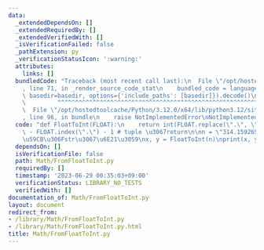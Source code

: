 ```yaml
---
data:
  _extendedDependsOn: []
  _extendedRequiredBy: []
  _extendedVerifiedWith: []
  _isVerificationFailed: false
  _pathExtension: py
  _verificationStatusIcon: ':warning:'
  attributes:
    links: []
  bundledCode: "Traceback (most recent call last):\n  File \"/opt/hostedtoolcache/Python/3.12.0/x64/lib/python3.12/site-packages/onlinejudge_verify/documentation/build.py\"\
    , line 71, in _render_source_code_stat\n    bundled_code = language.bundle(stat.path,\
    \ basedir=basedir, options={'include_paths': [basedir]}).decode()\n          \
    \         ^^^^^^^^^^^^^^^^^^^^^^^^^^^^^^^^^^^^^^^^^^^^^^^^^^^^^^^^^^^^^^^^^^^^^^^^^^^^^^^^^\n\
    \  File \"/opt/hostedtoolcache/Python/3.12.0/x64/lib/python3.12/site-packages/onlinejudge_verify/languages/python.py\"\
    , line 96, in bundle\n    raise NotImplementedError\nNotImplementedError\n"
  code: "def FloatToInt(FLOAT):\n    return int(FLOAT.replace(\".\", \"\")), len(FLOAT)\
    \ - FLOAT.index(\".\") - 1 # tuple \u3067return\n\nn = \"314.1592653589\" # \u958B\
    \u59CB\u306Fstr\u3067\u6E21\u3059\nx, y = FloatToInt(n)\nprint(x, y)"
  dependsOn: []
  isVerificationFile: false
  path: Math/FromFloatToInt.py
  requiredBy: []
  timestamp: '2023-06-29 00:35:03+09:00'
  verificationStatus: LIBRARY_NO_TESTS
  verifiedWith: []
documentation_of: Math/FromFloatToInt.py
layout: document
redirect_from:
- /library/Math/FromFloatToInt.py
- /library/Math/FromFloatToInt.py.html
title: Math/FromFloatToInt.py
---
```

